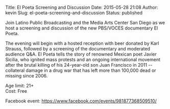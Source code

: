 Title: El Poeta Screening and Discussion
Date: 2015-05-28 21:08
Author: kevin
Slug: el-poeta-screening-and-discussion
Status: published

Join Latino Public Broadcasting and the Media Arts Center San Diego as we host a screening and discussion of the new PBS/VOCES documentary El Poeta.

The evening will begin with a hosted reception with beer donated by Karl Strauss, followed by a screening of the documentary and moderated audience Q&A. El Poeta tells the story of renowned Mexican poet Javier Sicilia, who ignited mass protests and an ongoing international movement after the brutal killing of his 24-year-old son Juan Francisco in 2011 -- collateral damage in a drug war that has left more than 100,000 dead or missing since 2006.

Age limit: 21+  
Cost: Free

Facebook event: https://www.facebook.com/events/981877368509510/
